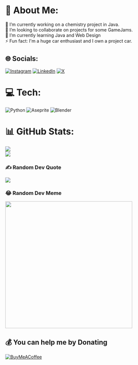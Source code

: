 # 💫 About Me:
🔭 I’m currently working on a chemistry project in Java.<br>👯 I’m looking to collaborate on projects for some GameJams.<br>🌱 I’m currently learning Java and Web Design<br>⚡ Fun fact: I'm a huge car enthusiast and I own a project car.


## 🌐 Socials:
[![Instagram](https://img.shields.io/badge/Instagram-%23E4405F.svg?logo=Instagram&logoColor=white)](https://instagram.com/wiktorbree) [![LinkedIn](https://img.shields.io/badge/LinkedIn-%230077B5.svg?logo=linkedin&logoColor=white)](https://linkedin.com/in/wiktor-bramer-4697032ab) [![X](https://img.shields.io/badge/X-black.svg?logo=X&logoColor=white)](https://x.com/wiktorbree) 

# 💻 Tech:
![Python](https://img.shields.io/badge/python-3670A0?style=flat-square&logo=python&logoColor=ffdd54) ![Aseprite](https://img.shields.io/badge/Aseprite-FFFFFF?style=flat-square&logo=Aseprite&logoColor=#7D929E) ![Blender](https://img.shields.io/badge/blender-%23F5792A.svg?style=flat-square&logo=blender&logoColor=white)
# 📊 GitHub Stats:
![](https://github-readme-streak-stats.herokuapp.com/?user=wiktorbree&theme=gruvbox&hide_border=true)<br/>
![](https://github-readme-stats.vercel.app/api/top-langs/?username=wiktorbree&theme=gruvbox&hide_border=true&include_all_commits=false&count_private=false&layout=compact)

### ✍️ Random Dev Quote
![](https://quotes-github-readme.vercel.app/api?type=horizontal&theme=gruvbox)

### 😂 Random Dev Meme
<img src='https://randommeme-five.vercel.app/' style="height: 400px;"/>

  ## 💰 You can help me by Donating
  [![BuyMeACoffee](https://img.shields.io/badge/Buy%20Me%20a%20Coffee-ffdd00?style=for-the-badge&logo=buy-me-a-coffee&logoColor=black)](https://buymeacoffee.com/wiktorbramer) 
